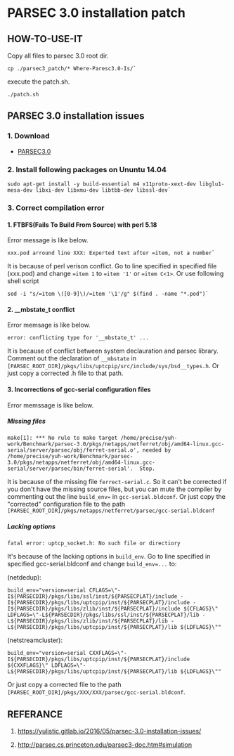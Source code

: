 # PARSEC 3.0 installation patch

## HOW-TO-USE-IT

Copy all files to parsec 3.0 root dir.
```
cp ./parsec3_patch/* Where-Paresc3.0-Is/`
```
execute the patch.sh.
```
./patch.sh
```

## PARSEC 3.0 installation issues

### 1. Download

* [PARSEC3.0](http://parsec.cs.princeton.edu/download.htm)

### 2. Install following packages on Ununtu 14.04

```
sudo apt-get install -y build-essential m4 x11proto-xext-dev libglu1-mesa-dev libxi-dev libxmu-dev libtbb-dev libssl-dev`
```

### 3. Correct compilation error

#### 1. FTBFS(Fails To Build From Source) with perl 5.18
    
Error message is like below.

```
xxx.pod arround line XXX: Experted text after =item, not a number`
```
        
It is because of perl verison conflict. Go to line specified in specified file (xxx.pod) and change `=item 1` to `=item '1'` or `=item C<1>`. Or use following shell script

```
sed -i "s/=item \([0-9]\)/=item '\1'/g" $(find . -name "*.pod")`
```
        
#### 2. __mbstate_t conflict
    
Error memsage is like below.
```
error: conflicting type for '__mbstate_t' ...
```        
It is because of conflict between system declauration and parsec library. Comment out the declaration of `__mbstate` in `[PARSEC_ROOT_DIR]/pkgs/libs/uptcpip/src/include/sys/bsd__types.h`. Or just copy a corrected .h file to that path.

#### 3. Incorrections of gcc-serial configuration files
    
Error memssage is like below.

##### Missing files

```
make[1]: *** No rule to make target /home/precise/yuh-work/Benchmark/parsec-3.0/pkgs/netapps/netferret/obj/amd64-linux.gcc-serial/server/parsec/obj/ferret-serial.o', needed by /home/precise/yuh-work/Benchmark/parsec-3.0/pkgs/netapps/netferret/obj/amd64-linux.gcc-serial/server/parsec/bin/ferret-serial'.  Stop.
```
It is because of the missing file `ferrect-serial.c`. So it can't be corrected if you don't have the missing source files, but you can mute the compiler by commenting out the line `build_env=` in `gcc-serial.bldconf`. Or just copy the "corrected" configuration file to the path `[PARSEC_ROOT_DIR]/pkgs/netapps/netferret/parsec/gcc-serial.bldconf`

##### Lacking options

```
fatal error: uptcp_socket.h: No such file or directiory
```
It's because of the lacking options in `build_env`. Go to line specified in specified gcc-serial.bldconf and change `build_env=...` to:

(netdedup):
```
build_env="version=serial CFLAGS=\"-I${PARSECDIR}/pkgs/libs/ssl/inst/${PARSECPLAT}/include -I${PARSECDIR}/pkgs/libs/uptcpip/inst/${PARSECPLAT}/include -I${PARSECDIR}/pkgs/libs/zlib/inst/${PARSECPLAT}/include ${CFLAGS}\" LDFLAGS=\"-L${PARSECDIR}/pkgs/libs/ssl/inst/${PARSECPLAT}/lib -L${PARSECDIR}/pkgs/libs/zlib/inst/${PARSECPLAT}/lib -L${PARSECDIR}/pkgs/libs/uptcpip/inst/${PARSECPLAT}/lib ${LDFLAGS}\""
```
(netstreamcluster):
        
```
build_env="version=serial CXXFLAGS=\"-I${PARSECDIR}/pkgs/libs/uptcpip/inst/${PARSECPLAT}/include ${CXXFLAGS}\" LDFLAGS=\"-L${PARSECDIR}/pkgs/libs/uptcpip/inst/${PARSECPLAT}/lib ${LDFLAGS}\""
```
Or just copy a corrected file to the path `[PARSEC_ROOT_DIR]/pkgs/XXX/XXX/parsec/gcc-serial.bldconf`.

## REFERANCE

1. https://yulistic.gitlab.io/2016/05/parsec-3.0-installation-issues/

2. http://parsec.cs.princeton.edu/parsec3-doc.htm#simulation        
   

